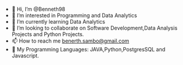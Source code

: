 - 👋 Hi, I’m @Benneth98
- 👀 I’m interested in Programming and Data Analytics
- 🌱 I’m currently learning Data Analytics
- 💞️ I’m looking to collaborate on Software Development,Data Analysis Projects and Python Projects.
- 📫 How to reach me benerth.sambo@gmail.com
- 💞️ My Programming Languages: JAVA,Python,PostgresSQL and Javascript.
<!---
Benneth98/Benneth98 is a ✨ special ✨ repository because its `README.md` (this file) appears on your GitHub profile.
You can click the Preview link to take a look at your changes.
--->
